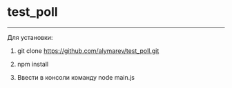 test_poll
===

-----------

Для установки:

1.  git clone https://github.com/alymarev/test_poll.git

2.  npm install

3.  Ввести в консоли команду node main.js